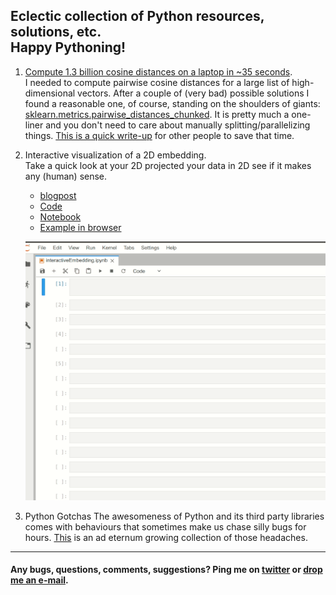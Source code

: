 Eclectic collection of Python resources, solutions, etc. <br/> Happy Pythoning!
----
1. [Compute 1.3 billion cosine distances on a laptop in ~35 seconds](https://nbviewer.jupyter.org/github/fabridamicelli/pythonicity/blob/master/notebooks/cosineDistances.ipynb).<br/>
I needed to compute pairwise cosine distances for a large list of high-dimensional vectors. After a couple of (very bad) possible solutions I found a reasonable one, of course, standing on the shoulders of giants: [sklearn.metrics.pairwise_distances_chunked](https://scikit-learn.org/stable/modules/generated/sklearn.metrics.pairwise_distances_chunked.html).
It is pretty much a one-liner and you don't need to care about manually splitting/parallelizing things. [This is a quick write-up](https://nbviewer.jupyter.org/github/fabridamicelli/pythonicity/blob/master/notebooks/cosineDistances.ipynb) for other people to save that time.

2. Interactive visualization of a 2D embedding.<br/>
Take a quick look at your 2D projected your data in 2D see if it makes any (human) sense.

   - [blogpost](https://fabridamicelli.github.io/blog/python/dataviz/dimensionality-reduction/2019/12/12/interactive-embedding.html)
   - [Code](https://github.com/fabridamicelli/pythonicity/blob/master/code/interactive_embedding.py)
   - [Notebook](https://nbviewer.jupyter.org/github/fabridamicelli/pythonicity/blob/master/notebooks/interactiveEmbedding.ipynb)
   - [Example in browser](https://nbviewer.jupyter.org/github/fabridamicelli/pythonicity/blob/master/figs/interactiveEmbedding.html)

	![Alt Text](https://github.com/fabridamicelli/pythonicity/blob/master/figs/interactiveEmbedding_demo.gif)

3. Python Gotchas
The awesomeness of Python and its third party libraries comes with behaviours that sometimes make us chase silly bugs for hours. 
[This](https://fabridamicelli.github.io/blog/python/numpy/2020/05/10/python-gotchas.html) is an ad eternum growing collection of those headaches. 

----
#### Any bugs, questions, comments, suggestions? Ping me on [twitter](https://www.twitter.com/fabridamicelli) or [drop me an e-mail](https://www.uke.de/allgemein/arztprofile-und-wissenschaftlerprofile/wissenschaftlerprofilseite_fabrizio_damicelli.html).
